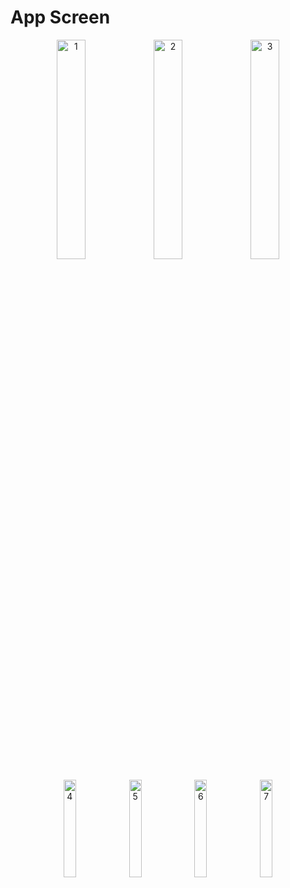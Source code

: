# App Screen
<p align="center" width="100%">
    <img width="30%" alt="1" src="https://user-images.githubusercontent.com/71820026/174930825-ffe55b73-6852-41d1-8cb8-74bd574d3992.png">
    <img width="30%" alt="2" src="https://user-images.githubusercontent.com/71820026/174930957-bc428608-709b-4f6f-b952-b7f0f762c36a.png">
    <img width="30%" alt="3" src="https://user-images.githubusercontent.com/71820026/174931098-0d3c2011-49e8-4caa-af5e-ccdddfec7fab.png">
</p>


<p align="center" width="100%">
    <img width="20%" alt="4" src="https://user-images.githubusercontent.com/71820026/174931168-8e5c01f6-ec4f-4499-ad67-7c03bff01601.png">
    <img width="20%" alt="5" src="https://user-images.githubusercontent.com/71820026/174931255-b15c3c36-984c-467d-aaac-e39dee038604.png">
    <img width="20%" alt="6" src="https://user-images.githubusercontent.com/71820026/174931319-3fbe33d3-2338-47a4-903b-ef91161a5d08.png">
    <img width="20%" alt="7" src="https://user-images.githubusercontent.com/71820026/174931361-51513787-f88f-4b86-8918-11904a3338cd.png">
</p>